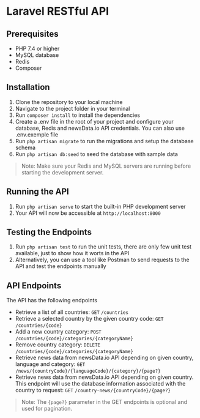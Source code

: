 # Laravel RESTful API

## Prerequisites
- PHP 7.4 or higher
- MySQL database
- Redis
- Composer

## Installation
1. Clone the repository to your local machine
2. Navigate to the project folder in your terminal
3. Run `composer install` to install the dependencies
4. Create a .env file in the root of your project and configure your database, Redis and newsData.io API credentials. You can also use .env.exemple file
5. Run `php artisan migrate` to run the migrations and setup the database schema
6. Run `php artisan db:seed` to seed the database with sample data

> Note: Make sure your Redis and MySQL servers are running before starting the development server.
## Running the API
1. Run `php artisan serve` to start the built-in PHP development server
2. Your API will now be accessible at `http://localhost:8000`

## Testing the Endpoints
1. Run `php artisan test` to run the unit tests, there are only few unit test available, just to show how it worts in the API
2. Alternatively, you can use a tool like Postman to send requests to the API and test the endpoints manually

## API Endpoints
The API has the following endpoints

- Retrieve a list of all countries: `GET` `/countries`
- Retrieve a selected country by the given country code: `GET` `/countries/{code}`
- Add a new country category: `POST` `/countries/{code}/categories/{categoryName}`
- Remove country category: `DELETE` `/countries/{code}/categories/{categoryName}`
- Retrieve news data from newsData.io API depending on given country, language and category: `GET` `/news/{countryCode}/{languageCode}/{category}/{page?}`
- Retrieve news data from newsData.io API depending on given country. This endpoint will use the database information associated with the country to request: `GET` `/country-news/{countryCode}/{page?}` 

> Note: The `{page?}` parameter in the GET endpoints is optional and used for pagination.

